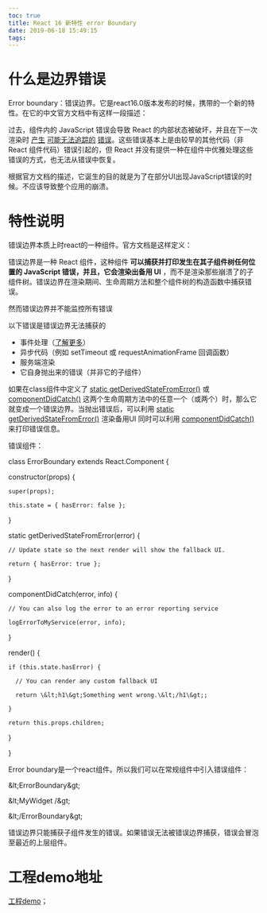 ```yaml
---
toc: true
title: React 16 新特性 error Boundary
date: 2019-06-18 15:49:15
tags:
---
```

# 什么是边界错误
Error boundary：错误边界。它是react16.0版本发布的时候，携带的一个新的特性。在它的中文官方文档中有这样一段描述：

过去，组件内的 JavaScript 错误会导致 React 的内部状态被破坏，并且在下一次渲染时 [产生](https://github.com/facebook/react/issues/4026) [可能无法追踪的](https://github.com/facebook/react/issues/6895) [错误](https://github.com/facebook/react/issues/8579)。这些错误基本上是由较早的其他代码（非 React 组件代码）错误引起的，但 React 并没有提供一种在组件中优雅处理这些错误的方式，也无法从错误中恢复。

根据官方文档的描述，它诞生的目的就是为了在部分UI出现JavaScript错误的时候。不应该导致整个应用的崩溃。

# 特性说明
错误边界本质上时react的一种组件。官方文档是这样定义：

错误边界是一种 React 组件，这种组件 **可以捕获并打印发生在其子组件树任何位置的 JavaScript 错误，并且，它会渲染出备用 UI** ，而不是渲染那些崩溃了的子组件树。错误边界在渲染期间、生命周期方法和整个组件树的构造函数中捕获错误。

然而错误边界并不能监控所有错误

以下错误是错误边界无法捕获的

- 事件处理（[了解更多](https://react.docschina.org/docs/error-boundaries.html#how-about-event-handlers)）
- 异步代码（例如 setTimeout 或 requestAnimationFrame 回调函数）
- 服务端渲染
- 它自身抛出来的错误（并非它的子组件）

如果在class组件中定义了 [static getDerivedStateFromError()](https://react.docschina.org/docs/react-component.html#static-getderivedstatefromerror) 或 [componentDidCatch()](https://react.docschina.org/docs/react-component.html#componentdidcatch) 这两个生命周期方法中的任意一个（或两个）时，那么它就变成一个错误边界。当抛出错误后，可以利用 [static getDerivedStateFromError()](https://react.docschina.org/docs/react-component.html#static-getderivedstatefromerror) 渲染备用UI  同时可以利用 [componentDidCatch()](https://react.docschina.org/docs/react-component.html#componentdidcatch)来打印错误信息。

错误组件：

class ErrorBoundary extends React.Component {

  constructor(props) {

    super(props);

    this.state = { hasError: false };

  }

  static getDerivedStateFromError(error) {

    // Update state so the next render will show the fallback UI.

    return { hasError: true };

  }

  componentDidCatch(error, info) {

    // You can also log the error to an error reporting service

    logErrorToMyService(error, info);

  }

  render() {

    if (this.state.hasError) {

      // You can render any custom fallback UI

      return \&lt;h1\&gt;Something went wrong.\&lt;/h1\&gt;;

    }

    return this.props.children;

  }

}

Error boundary是一个react组件。所以我们可以在常规组件中引入错误组件：

\&lt;ErrorBoundary\&gt;

  \&lt;MyWidget /\&gt;

\&lt;/ErrorBoundary\&gt;



错误边界只能捕获子组件发生的错误。如果错误无法被错误边界捕获，错误会冒泡至最近的上层组件。
# 工程demo地址
[工程demo](https://github.com/greenhaha/reactDemo1)；